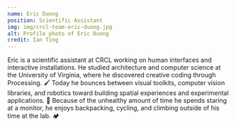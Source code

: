 ```yaml
---
name: Eric Duong
position: Scientific Assistant
img: img/crcl-team-eric-duong.jpg
alt: Profile photo of Eric Duong
credit: Ian Ting
---
```

Eric is a scientific assistant at CRCL working on human interfaces and interactive installations. He studied architecture and computer science at the University of Virginia, where he discovered creative coding through Processing. 🖌 Today he bounces between visual toolkits, computer vision libraries, and robotics toward building spatial experiences and experimental applications. 🚧 Because of the unhealthy amount of time he spends staring at a monitor, he enjoys backpacking, cycling, and climbing outside of his time at the lab. 🏕